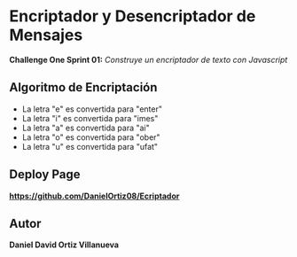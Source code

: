 # Encriptador y Desencriptador de Mensajes
**Challenge One Sprint 01:**
*Construye un encriptador de texto con Javascript*
## Algoritmo de Encriptación
- La letra "e" es convertida para "enter"
- La letra "i" es convertida para "imes"
- La letra "a" es convertida para "ai"
- La letra "o" es convertida para "ober"
- La letra "u" es convertida para "ufat"
## Deploy Page
**https://github.com/DanielOrtiz08/Ecriptador**
## Autor
**Daniel David Ortiz Villanueva**
